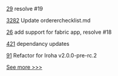 
[29](https://github.com/hyperledger-labs/PerformanceSandBox/pull/29) resolve #19

[3282](https://github.com/hyperledger/fabric/pull/3282) Update ordererchecklist.md

[26](https://github.com/hyperledger-labs/PerformanceSandBox/pull/26) add support for fabric app, resolve #18

[421](https://github.com/hyperledger/cello/pull/421) dependancy updates

[91](https://github.com/hyperledger/iroha-javascript/pull/91) Refactor for Iroha v2.0.0-pre-rc.2


[See more >>>](https://start-here.hyperledger.org/pull-requests)

